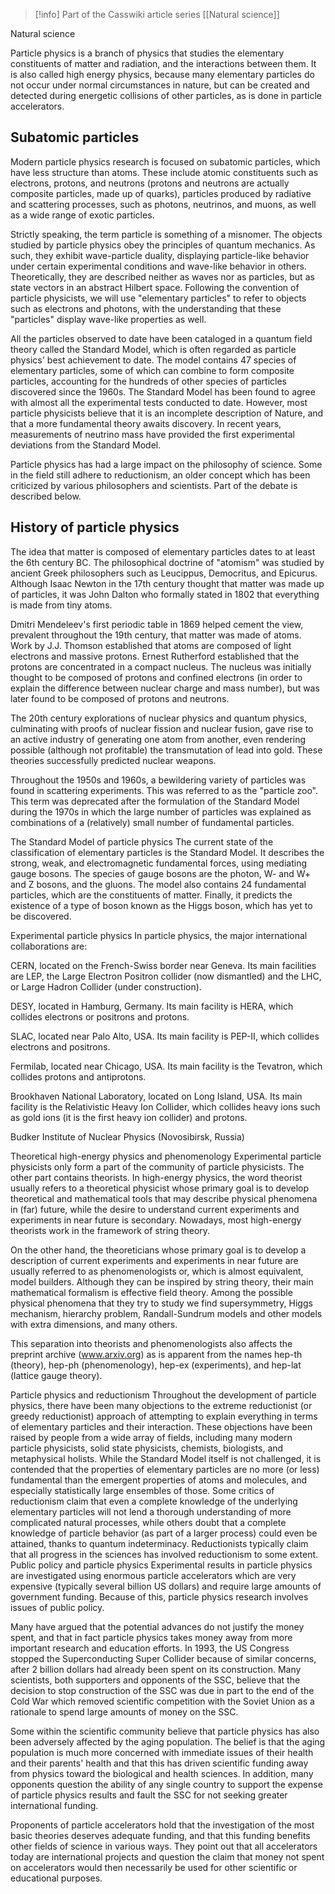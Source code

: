 
> [!info] Part of the Casswiki article series [[Natural science]]

Natural science

Particle physics is a branch of physics that studies the elementary constituents of matter and radiation, and the interactions between them. It is also called high energy physics, because many elementary particles do not occur under normal circumstances in nature, but can be created and detected during energetic collisions of other particles, as is done in particle accelerators.

Subatomic particles
-------------------

Modern particle physics research is focused on subatomic particles, which have less structure than atoms. These include atomic constituents such as electrons, protons, and neutrons (protons and neutrons are actually composite particles, made up of quarks), particles produced by radiative and scattering processes, such as photons, neutrinos, and muons, as well as a wide range of exotic particles.

Strictly speaking, the term particle is something of a misnomer. The objects studied by particle physics obey the principles of quantum mechanics. As such, they exhibit wave-particle duality, displaying particle-like behavior under certain experimental conditions and wave-like behavior in others. Theoretically, they are described neither as waves nor as particles, but as state vectors in an abstract Hilbert space. Following the convention of particle physicists, we will use "elementary particles" to refer to objects such as electrons and photons, with the understanding that these "particles" display wave-like properties as well.

All the particles observed to date have been cataloged in a quantum field theory called the Standard Model, which is often regarded as particle physics' best achievement to date. The model contains 47 species of elementary particles, some of which can combine to form composite particles, accounting for the hundreds of other species of particles discovered since the 1960s. The Standard Model has been found to agree with almost all the experimental tests conducted to date. However, most particle physicists believe that it is an incomplete description of Nature, and that a more fundamental theory awaits discovery. In recent years, measurements of neutrino mass have provided the first experimental deviations from the Standard Model.

Particle physics has had a large impact on the philosophy of science. Some in the field still adhere to reductionism, an older concept which has been criticized by various philosophers and scientists. Part of the debate is described below.

History of particle physics
---------------------------

The idea that matter is composed of elementary particles dates to at least the 6th century BC. The philosophical doctrine of "atomism" was studied by ancient Greek philosophers such as Leucippus, Democritus, and Epicurus. Although Isaac Newton in the 17th century thought that matter was made up of particles, it was John Dalton who formally stated in 1802 that everything is made from tiny atoms.

Dmitri Mendeleev's first periodic table in 1869 helped cement the view, prevalent throughout the 19th century, that matter was made of atoms. Work by J.J. Thomson established that atoms are composed of light electrons and massive protons. Ernest Rutherford established that the protons are concentrated in a compact nucleus. The nucleus was initially thought to be composed of protons and confined electrons (in order to explain the difference between nuclear charge and mass number), but was later found to be composed of protons and neutrons.

The 20th century explorations of nuclear physics and quantum physics, culminating with proofs of nuclear fission and nuclear fusion, gave rise to an active industry of generating one atom from another, even rendering possible (although not profitable) the transmutation of lead into gold. These theories successfully predicted nuclear weapons.

Throughout the 1950s and 1960s, a bewildering variety of particles was found in scattering experiments. This was referred to as the "particle zoo". This term was deprecated after the formulation of the Standard Model during the 1970s in which the large number of particles was explained as combinations of a (relatively) small number of fundamental particles.

The Standard Model of particle physics The current state of the classification of elementary particles is the Standard Model. It describes the strong, weak, and electromagnetic fundamental forces, using mediating gauge bosons. The species of gauge bosons are the photon, W- and W+ and Z bosons, and the gluons. The model also contains 24 fundamental particles, which are the constituents of matter. Finally, it predicts the existence of a type of boson known as the Higgs boson, which has yet to be discovered.

Experimental particle physics In particle physics, the major international collaborations are:

CERN, located on the French-Swiss border near Geneva. Its main facilities are LEP, the Large Electron Positron collider (now dismantled) and the LHC, or Large Hadron Collider (under construction).

DESY, located in Hamburg, Germany. Its main facility is HERA, which collides electrons or positrons and protons.

SLAC, located near Palo Alto, USA. Its main facility is PEP-II, which collides electrons and positrons.

Fermilab, located near Chicago, USA. Its main facility is the Tevatron, which collides protons and antiprotons.

Brookhaven National Laboratory, located on Long Island, USA. Its main facility is the Relativistic Heavy Ion Collider, which collides heavy ions such as gold ions (it is the first heavy ion collider) and protons.

Budker Institute of Nuclear Physics (Novosibirsk, Russia)

Theoretical high-energy physics and phenomenology Experimental particle physicists only form a part of the community of particle physicists. The other part contains theorists. In high-energy physics, the word theorist usually refers to a theoretical physicist whose primary goal is to develop theoretical and mathematical tools that may describe physical phenomena in (far) future, while the desire to understand current experiments and experiments in near future is secondary. Nowadays, most high-energy theorists work in the framework of string theory.

On the other hand, the theoreticians whose primary goal is to develop a description of current experiments and experiments in near future are usually referred to as phenomenologists or, which is almost equivalent, model builders. Although they can be inspired by string theory, their main mathematical formalism is effective field theory. Among the possible physical phenomena that they try to study we find supersymmetry, Higgs mechanism, hierarchy problem, Randall-Sundrum models and other models with extra dimensions, and many others.

This separation into theorists and phenomenologists also affects the preprint archive (www.arxiv.org) as is apparent from the names hep-th (theory), hep-ph (phenomenology), hep-ex (experiments), and hep-lat (lattice gauge theory).

Particle physics and reductionism Throughout the development of particle physics, there have been many objections to the extreme reductionist (or greedy reductionist) approach of attempting to explain everything in terms of elementary particles and their interaction. These objections have been raised by people from a wide array of fields, including many modern particle physicists, solid state physicists, chemists, biologists, and metaphysical holists. While the Standard Model itself is not challenged, it is contended that the properties of elementary particles are no more (or less) fundamental than the emergent properties of atoms and molecules, and especially statistically large ensembles of those. Some critics of reductionism claim that even a complete knowledge of the underlying elementary particles will not lend a thorough understanding of more complicated natural processes, while others doubt that a complete knowledge of particle behavior (as part of a larger process) could even be attained, thanks to quantum indeterminacy. Reductionists typically claim that all progress in the sciences has involved reductionism to some extent. Public policy and particle physics Experimental results in particle physics are investigated using enormous particle accelerators which are very expensive (typically several billion US dollars) and require large amounts of government funding. Because of this, particle physics research involves issues of public policy.

Many have argued that the potential advances do not justify the money spent, and that in fact particle physics takes money away from more important research and education efforts. In 1993, the US Congress stopped the Superconducting Super Collider because of similar concerns, after 2 billion dollars had already been spent on its construction. Many scientists, both supporters and opponents of the SSC, believe that the decision to stop construction of the SSC was due in part to the end of the Cold War which removed scientific competition with the Soviet Union as a rationale to spend large amounts of money on the SSC.

Some within the scientific community believe that particle physics has also been adversely affected by the aging population. The belief is that the aging population is much more concerned with immediate issues of their health and their parents' health and that this has driven scientific funding away from physics toward the biological and health sciences. In addition, many opponents question the ability of any single country to support the expense of particle physics results and fault the SSC for not seeking greater international funding.

Proponents of particle accelerators hold that the investigation of the most basic theories deserves adequate funding, and that this funding benefits other fields of science in various ways. They point out that all accelerators today are international projects and question the claim that money not spent on accelerators would then necessarily be used for other scientific or educational purposes.